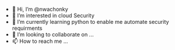 - 👋 Hi, I’m @nwachonky
- 👀 I’m interested in cloud Security
- 🌱 I’m currently learning python to enable me automate security requirments
- 💞️ I’m looking to collaborate on ...
- 📫 How to reach me ...

<!---
nwachonky/nwachonky is a ✨ special ✨ repository because its `README.md` (this file) appears on your GitHub profile.
You can click the Preview link to take a look at your changes.
--->
